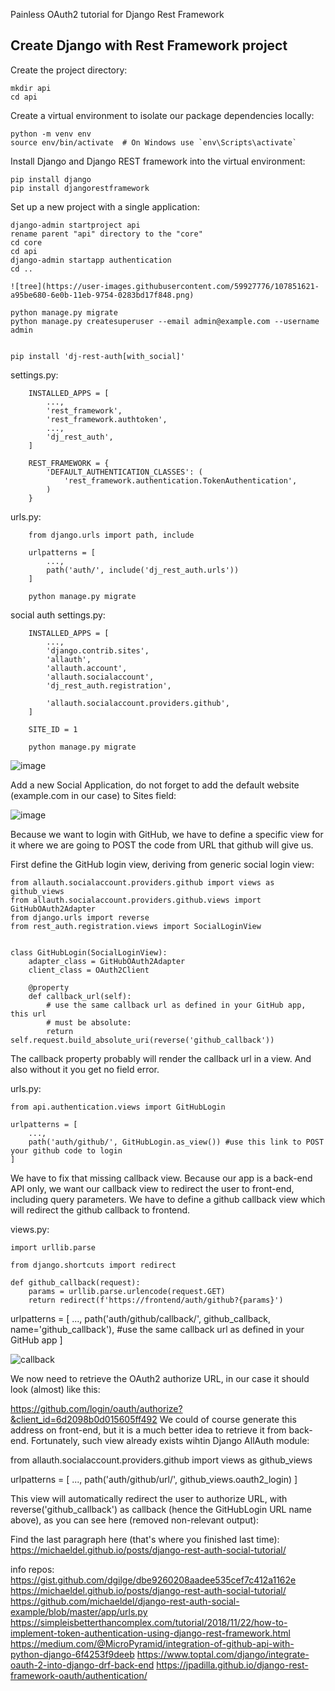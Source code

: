 Painless OAuth2 tutorial for Django Rest Framework

## Create Django with Rest Framework project ##
Create the project directory:
    
    mkdir api
    cd api

Create a virtual environment to isolate our package dependencies locally:
    
    python -m venv env
    source env/bin/activate  # On Windows use `env\Scripts\activate`

Install Django and Django REST framework into the virtual environment:
    
    pip install django
    pip install djangorestframework

Set up a new project with a single application:
    
    django-admin startproject api 
    rename parent "api" directory to the "core"
    cd core
    cd api
    django-admin startapp authentication
    cd ..
    
    ![tree](https://user-images.githubusercontent.com/59927776/107851621-a95be680-6e0b-11eb-9754-0283bd17f848.png)
    
    python manage.py migrate
    python manage.py createsuperuser --email admin@example.com --username admin
    
  
    pip install 'dj-rest-auth[with_social]'

settings.py:
        
        INSTALLED_APPS = [
            ...,
            'rest_framework',
            'rest_framework.authtoken',
            ...,
            'dj_rest_auth',
        ]
        
        REST_FRAMEWORK = {
            'DEFAULT_AUTHENTICATION_CLASSES': (
                'rest_framework.authentication.TokenAuthentication',
            )
        }
        
 urls.py:
        
        from django.urls import path, include
        
        urlpatterns = [
            ...,
            path('auth/', include('dj_rest_auth.urls'))
        ]

        python manage.py migrate
        
  social auth settings.py:      
  
        INSTALLED_APPS = [
            ...,
            'django.contrib.sites',
            'allauth',
            'allauth.account',
            'allauth.socialaccount',
            'dj_rest_auth.registration',
            
            'allauth.socialaccount.providers.github',
        ]

        SITE_ID = 1
        
        python manage.py migrate
        
![image](https://user-images.githubusercontent.com/59927776/107033631-e265dc80-67b5-11eb-874d-664da7fc5118.png)

Add a new Social Application, do not forget to add the default website (example.com in our case) to Sites field:

![image](https://user-images.githubusercontent.com/59927776/107040329-5fe21a80-67bf-11eb-895a-019c1de0e510.png)

Because we want to login with GitHub, we have to define a specific view for it where we are going to POST the code from URL that github will give us.

First define the GitHub login view, deriving from generic social login view:

    from allauth.socialaccount.providers.github import views as github_views
    from allauth.socialaccount.providers.github.views import GitHubOAuth2Adapter
    from django.urls import reverse
    from rest_auth.registration.views import SocialLoginView


    class GitHubLogin(SocialLoginView):
        adapter_class = GitHubOAuth2Adapter
        client_class = OAuth2Client

        @property
        def callback_url(self):
            # use the same callback url as defined in your GitHub app, this url
            # must be absolute:
            return self.request.build_absolute_uri(reverse('github_callback'))

The callback property probably will render the callback url in a view. And also without it you get no field error.

urls.py:

    from api.authentication.views import GitHubLogin
    
    urlpatterns = [
        ...,
        path('auth/github/', GitHubLogin.as_view()) #use this link to POST your github code to login
    ]
  
We have to fix that missing callback view. Because our app is a back-end API only, we want our callback view to redirect the user to front-end, including query parameters. 
We have to define a github callback view which will redirect the github callback to frontend.


views.py:

    import urllib.parse

    from django.shortcuts import redirect

    def github_callback(request):
        params = urllib.parse.urlencode(request.GET)
        return redirect(f'https://frontend/auth/github?{params}')
 
 
 urlpatterns = [
    ...,
    path('auth/github/callback/', github_callback, name='github_callback'), #use the same callback url as defined in your GitHub app
]

![callback](https://user-images.githubusercontent.com/59927776/107885319-cf5fb480-6ef9-11eb-8200-998d1ecef8c0.png)

We now need to retrieve the OAuth2 authorize URL, in our case it should look (almost) like this:

https://github.com/login/oauth/authorize?&client_id=6d2098b0d015605ff492
We could of course generate this address on front-end, but it is a much better idea to retrieve it from back-end. Fortunately, such view already exists wihtin Django AllAuth module:

from allauth.socialaccount.providers.github import views as github_views

urlpatterns = [
    ...,
    path('auth/github/url/', github_views.oauth2_login)
]

This view will automatically redirect the user to authorize URL, with reverse('github_callback') as callback (hence the GitHubLogin URL name above), as you can see here (removed non-relevant output):

Find the last paragraph here (that's where you finished last time):
https://michaeldel.github.io/posts/django-rest-auth-social-tutorial/

info repos:
https://gist.github.com/dgilge/dbe9260208aadee535cef7c412a1162e
https://michaeldel.github.io/posts/django-rest-auth-social-tutorial/
https://github.com/michaeldel/django-rest-auth-social-example/blob/master/app/urls.py
https://simpleisbetterthancomplex.com/tutorial/2018/11/22/how-to-implement-token-authentication-using-django-rest-framework.html
https://medium.com/@MicroPyramid/integration-of-github-api-with-python-django-6f4253f9deeb
https://www.toptal.com/django/integrate-oauth-2-into-django-drf-back-end
https://jpadilla.github.io/django-rest-framework-oauth/authentication/
